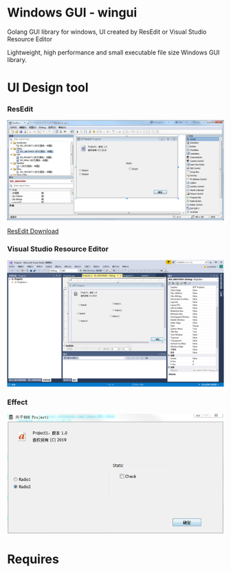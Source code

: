 

# Windows GUI - wingui
Golang GUI library for windows, UI created by ResEdit or Visual Studio Resource Editor

Lightweight, high performance and small executable file size Windows GUI library.

# UI Design tool

### ResEdit
![resedit](res/resedit.png)

[ResEdit Download](http://www.resedit.net/)


### Visual Studio Resource Editor

![vsreseditor](res/vsreseditor.png)


### Effect
![resedit](res/resedit_show.png)


# Requires

